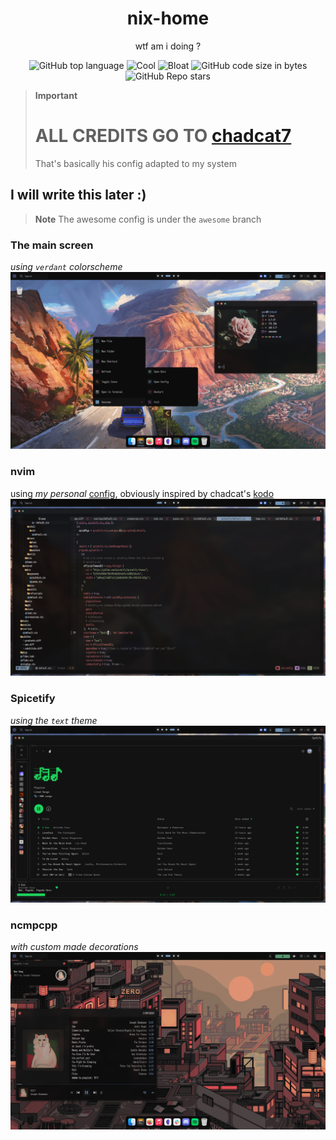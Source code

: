 <div align="center">
  <h1> nix-home </h1>
  <p> wtf am i doing ?</p>
</div>
<div align="center">

![GitHub top language](https://img.shields.io/github/languages/top/elythh/nix-home?color=6d92bf&style=for-the-badge)
![Cool](https://img.shields.io/badge/WM-Awesome-da696f?style=for-the-badge)
![Bloat](https://img.shields.io/badge/Bloated-Yes-c585cf?style=for-the-badge)
![GitHub code size in bytes](https://img.shields.io/github/languages/code-size/elythh/nix-home?color=e1b56a&style=for-the-badge)
![GitHub Repo stars](https://img.shields.io/github/stars/elythh/nix-home?color=74be88&style=for-the-badge)

</div>

> **Important**
>  # ALL CREDITS GO TO [chadcat7](https://github.com/chadcat7)
> That's basically his config adapted to my system

## I will write this later :)

> **Note**
> The awesome config is under the `awesome` branch
### The main screen
*using `verdant` colorscheme*
<img src="assets/home.png" alt="home">

### nvim 
using *my personal* [config](https://git.elyth.xyz/Elyth/nvim), obviously inspired by chadcat's [kodo](https://github.com/chadcat7/kodo) </em>
<img src="assets/nvim.png" alt="nvim">

### Spicetify
*using the `text` theme*
<img src="assets/spotify.png" alt="spotify">

### ncmpcpp
*with custom made decorations*
<img src="assets/mpd.png" alt="mpd">
